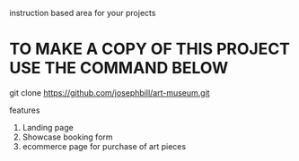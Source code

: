 instruction based area for your projects 
# TO MAKE A COPY OF THIS PROJECT USE THE COMMAND BELOW 
git clone https://github.com/josephbill/art-museum.git


features 

1. Landing page 
2. Showcase booking form 
3. ecommerce page for purchase of art pieces 